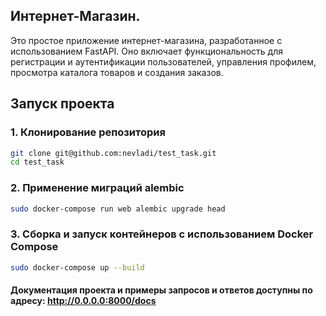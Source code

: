 ## Интернет-Магазин.
Это простое приложение интернет-магазина, разработанное с использованием FastAPI. Оно включает функциональность для регистрации и аутентификации пользователей, управления профилем, просмотра каталога товаров и создания заказов.

## Запуск проекта

### 1. Клонирование репозитория

```sh
git clone git@github.com:nevladi/test_task.git
cd test_task
```
### 2. Применение миграций alembic
```sh
sudo docker-compose run web alembic upgrade head
```

### 3. Сборка и запуск контейнеров с использованием Docker Compose
```sh
sudo docker-compose up --build
```

#### Документация проекта и примеры запросов и ответов доступны по адресу: http://0.0.0.0:8000/docs 